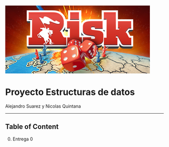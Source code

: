 ![Banner](images/header.jpg)

# Proyecto Estructuras de datos
Alejandro Suarez y Nicolas Quintana

----

## Table of Content
0. Entrega 0
